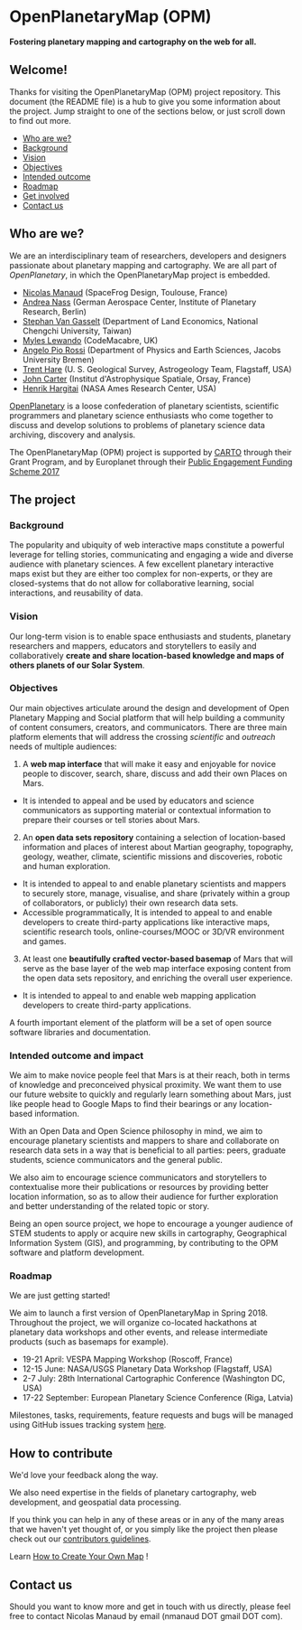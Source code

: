 # OpenPlanetaryMap (OPM)

**Fostering planetary mapping and cartography on the web for all.**

## Welcome!

Thanks for visiting the OpenPlanetaryMap (OPM) project repository. This document (the README file) is a hub to give you some information about the project. Jump straight to one of the sections below, or just scroll down to find out more.

* [Who are we?](#who-are-we)
* [Background](#background)
* [Vision](#vision)
* [Objectives](#objectives)
* [Intended outcome](#intended-outcome-and-impact)
* [Roadmap](#roadmap)
* [Get involved](#get-involved)
* [Contact us](#contact-us)

## Who are we?

We are an interdisciplinary team of researchers, developers and designers passionate about planetary mapping and cartography. We are all part of *OpenPlanetary*, in which the OpenPlanetaryMap project is embedded.

* [Nicolas Manaud](https://twitter.com/nmanaud) (SpaceFrog Design, Toulouse, France)
* [Andrea Nass](https://github.com/anass) (German Aerospace Center, Institute of Planetary Research, Berlin)
* [Stephan Van Gasselt](https://twitter.com/svangasselt) (Department of Land Economics, National Chengchi University, Taiwan)
* [Myles Lewando](https://twitter.com/CodeMacabre) (CodeMacabre, UK)
* [Angelo Pio Rossi](https://twitter.com/arosp) (Department of Physics and Earth Sciences, Jacobs University
Bremen)
* [Trent Hare](https://github.com/thareUSGS) (U. S. Geological Survey, Astrogeology Team, Flagstaff, USA)
* [John Carter]() (Institut d'Astrophysique Spatiale, Orsay, France)
* [Henrik Hargitai](https://twitter.com/hargitai) (NASA Ames Research Center, USA)

[OpenPlanetary](http://openplanetary.co) is a loose confederation of planetary scientists, scientific programmers and planetary science enthusiasts who come together to discuss and develop solutions to problems of planetary science data archiving, discovery and analysis.

The OpenPlanetaryMap (OPM) project is supported by [CARTO](https://carto.com) through their Grant Program, and by Europlanet through their  [Public Engagement Funding Scheme 2017](http://www.europlanet-eu.org/europlanet-funding-scheme-2017-projects/)


## The project

### Background

The popularity and ubiquity of web interactive maps constitute a powerful leverage for telling stories, communicating and engaging a wide and diverse audience with planetary sciences. A few excellent planetary interactive maps exist but they are either too complex for non-experts, or they are closed-systems that do not allow for collaborative learning, social interactions, and reusability of data.

### Vision

Our long-term vision is to enable space enthusiasts and students, planetary researchers and mappers, educators and storytellers to easily and collaboratively **create and share location-based knowledge and maps of others planets of our Solar System**.

### Objectives

Our main objectives articulate around the design and development of Open Planetary Mapping and Social platform that will help building a community of content consumers, creators, and communicators. There are three main platform elements that will address the crossing *scientific* and *outreach* needs of multiple audiences:

1. A **web map interface** that will make it easy and enjoyable for novice people to discover, search, share, discuss and add their own Places on Mars.
  * It is intended to appeal and be used by educators and science communicators as supporting material or contextual information to prepare their courses or tell stories about Mars.
2. An **open data sets repository** containing a selection of location-based information and places of interest about Martian geography, topography, geology, weather, climate, scientific missions and discoveries, robotic and human exploration.
  * It is intended to appeal to and enable planetary scientists and mappers to securely store, manage, visualise, and share (privately within a group of collaborators, or publicly) their own research data sets.
  * Accessible programmatically, It is intended to appeal to and enable developers to create third-party applications like interactive maps, scientific research tools, online-courses/MOOC or 3D/VR environment and games.
3. At least one **beautifully crafted vector-based basemap** of Mars that will serve as the base layer of the web map interface exposing content from the open data sets repository, and enriching the overall user experience.
  * It is intended to appeal to and enable web mapping application developers to create third-party applications.

A fourth important element of the platform will be a set of open source software libraries and documentation.

### Intended outcome and impact

We aim to make novice people feel that Mars is at their reach, both in terms of knowledge and preconceived physical proximity. We want them to use our future website to quickly and regularly learn something about Mars, just like people head to Google Maps to find their bearings or any location-based information.

With an Open Data and Open Science philosophy in mind, we aim to encourage planetary scientists and mappers to share and collaborate on research data sets in a way that is beneficial to all parties: peers, graduate students, science communicators and the general public.

We also aim to encourage science communicators and storytellers to contextualise more their publications or resources by providing better location information, so as to allow their audience for further exploration and better understanding of the related topic or story.

Being an open source project, we hope to encourage a younger audience of STEM students to apply or acquire new skills in cartography, Geographical Information System (GIS), and programming, by contributing to the OPM software and platform development.

### Roadmap

We are just getting started!

We aim to launch a first version of OpenPlanetaryMap in Spring 2018. Throughout the project, we will organize co-located hackathons at planetary data workshops and other events, and release intermediate products (such as basemaps for example).

* 19-21 April: VESPA Mapping Workshop (Roscoff, France)
* 12-15 June: NASA/USGS Planetary Data Workshop (Flagstaff, USA)
* 2-7 July: 28th International Cartographic Conference (Washington DC, USA)
* 17-22 September: European Planetary Science Conference (Riga, Latvia)

Milestones, tasks, requirements, feature requests and bugs will be managed using GitHub issues tracking system [here](https://github.com/openplanetary/opm/issues).

## How to contribute

We'd love your feedback along the way.

We also need expertise in the fields of planetary cartography, web development, and geospatial data processing.

If you think you can help in any of these areas or in any of the many areas that we haven't yet thought of, or you simply like the project then please check out our [contributors guidelines](/CONTRIBUTING.md).

Learn [How to Create Your Own Map](https://github.com/openplanetary/opm/wiki/How-to-Create-Your-Own-Map) !

## Contact us

Should you want to know more and get in touch with us directly, please feel free to contact Nicolas Manaud by email (nmanaud DOT gmail DOT com).
